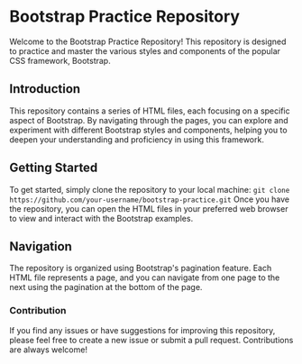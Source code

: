 

# Bootstrap Practice Repository
  Welcome to the Bootstrap Practice Repository! This repository is designed  to practice and master the various styles and components of the popular CSS framework, Bootstrap.


## Introduction
   This repository contains a series of HTML files, each focusing on a specific aspect of Bootstrap. By navigating through the pages, you can explore and experiment with different Bootstrap styles and components, helping you to deepen your understanding and proficiency in using this framework.

## Getting Started
 To get started, simply clone the repository to your local machine:
 ```git clone https://github.com/your-username/bootstrap-practice.git```
 Once you have the repository, you can open the HTML files in your preferred web browser to view and interact with the Bootstrap examples.

## Navigation
   The repository is organized using Bootstrap's pagination feature. Each HTML file represents a page, and you can navigate from one page to the next using the pagination at the bottom of the page.

### Contribution
   If you find any issues or have suggestions for improving this repository, please feel free to create a new issue or submit a pull request. Contributions are always welcome!
